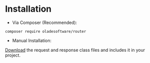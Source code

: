# Installation

- Via Composer (Recommended):
```shell
composer require oladesoftware/router
```

- Manual Installation:

[Download](https://github.com/oladesoftware/httpcrafter/releases/latest) the request and response class files and includes it in your project.